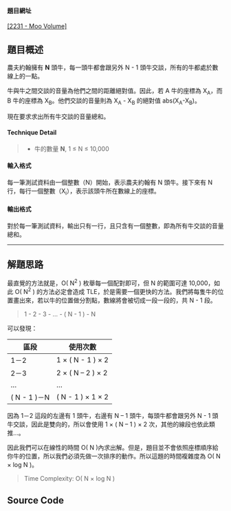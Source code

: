 <!--
[date]: 2011-05-01
[title]: [PKU] 2231 - Moo Volume
[name]: pku-2231-moo-volume
[tag]: programming | 程式編寫, PKU, sort | 排序, combinatorics | 組合數學
-->

#### 題目網址
[\[2231 - Moo Volume\]][1]

## 題目概述

農夫約翰擁有 **N** 頭牛，每一頭牛都會跟另外 N - 1 頭牛交談，所有的牛都處於數線上的一點。

牛與牛之間交談的音量為他們之間的距離絕對值。因此，若 A 牛的座標為 X<sub>A</sub>，而 B 牛的座標為 X<sub>B</sub>。他們交談的音量則為 X<sub>A</sub> - X<sub>B</sub> 的絕對值 abs(X<sub>A</sub>-X<sub>B</sub>)。

現在要求求出所有牛交談的音量總和。

#### Technique Detail

> - 牛的數量 **N**, 1 ≤ N ≤ 10,000

#### 輸入格式

每一筆測試資料由一個整數（N）開始，表示農夫約翰有 N 頭牛。接下來有 N 行，每行一個整數（X<sub>i</sub>），表示該頭牛所在數線上的座標。

#### 輸出格式

對於每一筆測試資料，輸出只有一行，且只含有一個整數，即為所有牛交談的音量總和。

---

## 解題思路

最直覺的方法就是，O( N<sup>2</sup> ) 枚舉每一個配對即可，但 N 的範圍可達 10,000，如此 O( N<sup>2</sup> ) 的方法必定會造成 TLE，於是需要一個更快的方法。我們將每隻牛的位置畫出來，若以牛的位置做分割點，數線將會被切成一段一段的，共 N - 1 段。

> 1 - 2 - 3 - … - ( N - 1 ) - N

可以發現：

區段 | 使用次數
-|-
1－2 |1 × ( N - 1 ) × 2
2－3 | 2 × ( N – 2 ) × 2
…|…
( N - 1 )－N | ( N - 1 ) × 1 × 2

因為 1－2 這段的左邊有 1 頭牛，右邊有 N – 1 頭牛，每頭牛都會跟另外 N - 1 頭牛交談，因此是雙向的，所以會使用 1 × ( N – 1 ) × 2 次，其他的線段也依此類推…。

因此我們可以在線性的時間 O( N )內求出解。但是，題目並不會依照座標順序給你牛的位置，所以我們必須先做一次排序的動作。所以這題的時間複雜度為 O( N × log N )。

> Time Complexity: O( N × log N )

## Source Code

<script src="https://gist.github.com/1611911.js?file=2231%20-%20Moo%20Volume.cpp"></script>

[1]: http://poj.org/problem?id=2231 "2231 - Moo Volume"
